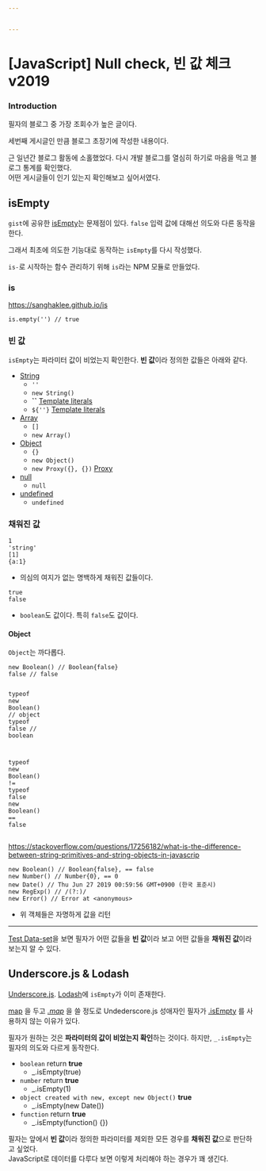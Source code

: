 ```yaml
---


---
```


<h1 id="javascript-null-check-빈-값-체크-v2019">[JavaScript] Null check, 빈 값 체크 v2019</h1>
<h3 id="introduction">Introduction</h3>
<p>필자의 블로그 중 가장 조회수가 높은 글이다.</p>
<p>세번째 게시글인 만큼 블로그 초장기에 작성한 내용이다.</p>
<p>근 일년간 블로그 활동에 소홀했었다. 다시 개발 블로그를 열심히 하기로 마음을 먹고 블로그 통계를 확인했다.<br>
어떤 게시글들이 인기 있는지 확인해보고 싶어서였다.</p>
<h2 id="isempty">isEmpty</h2>
<p><code>gist</code>에 공유한 <a href="https://gist.github.com/SangHakLee/4da6159a7a08cdd12132">isEmpty</a>는 문제점이 있다.  <code>false</code> 입력 값에 대해선 의도와 다른 동작을 한다.</p>
<p>그래서 최초에 의도한 기능대로 동작하는 <code>isEmpty</code>를 다시 작성했다.</p>
<p><code>is-</code>로 시작하는 함수 관리하기 위해 <code>is</code>라는 NPM 모듈로 만들었다.</p>
<h3 id="is">is</h3>
<p><a href="https://sanghaklee.github.io/is">https://sanghaklee.github.io/is</a></p>
<pre class=" language-javascript"><code class="prism  language-javascript">is<span class="token punctuation">.</span><span class="token function">empty</span><span class="token punctuation">(</span><span class="token string">''</span><span class="token punctuation">)</span> <span class="token comment">// true</span>
</code></pre>
<h3 id="빈-값">빈 값</h3>
<p><code>isEmpty</code>는 파라미터 값이 비었는지 확인한다. <strong>빈 값</strong>이라 정의한 값들은 아래와 같다.</p>
<ul>
<li><a href="https://developer.mozilla.org/ko/docs/Web/JavaScript/Reference/Global_Objects/String">String</a>
<ul>
<li><code>''</code></li>
<li><code>new String()</code></li>
<li><strong>``</strong> <a href="https://developer.mozilla.org/ko/docs/Web/JavaScript/Reference/Template_literals">Template literals<br>
</a></li>
<li><code>${''}</code> <a href="https://developer.mozilla.org/ko/docs/Web/JavaScript/Reference/Template_literals">Template literals<br>
</a></li>
</ul>
</li>
<li><a href="https://developer.mozilla.org/ko/docs/Web/JavaScript/Reference/Global_Objects/Array">Array</a>
<ul>
<li><code>[]</code></li>
<li><code>new Array()</code></li>
</ul>
</li>
<li><a href="https://developer.mozilla.org/ko/docs/Web/JavaScript/Reference/Global_Objects/Object">Object</a>
<ul>
<li><code>{}</code></li>
<li><code>new Object()</code></li>
<li><code>new Proxy({}, {})</code> <a href="https://developer.mozilla.org/ko/docs/Web/JavaScript/Reference/Global_Objects/Proxy">Proxy</a></li>
</ul>
</li>
<li><a href="https://developer.mozilla.org/ko/docs/Web/JavaScript/Reference/Global_Objects/null">null</a>
<ul>
<li><code>null</code></li>
</ul>
</li>
<li><a href="https://developer.mozilla.org/ko/docs/Web/JavaScript/Reference/Global_Objects/undefined">undefined</a>
<ul>
<li><code>undefined</code></li>
</ul>
</li>
</ul>
<h3 id="채워진-값">채워진 값</h3>
<pre class=" language-javascript"><code class="prism  language-javascript"><span class="token number">1</span>
<span class="token string">'string'</span>
<span class="token punctuation">[</span><span class="token number">1</span><span class="token punctuation">]</span>
<span class="token punctuation">{</span>a<span class="token punctuation">:</span><span class="token number">1</span><span class="token punctuation">}</span>
</code></pre>
<ul>
<li>의심의 여지가 없는 명백하게 채워진 값들이다.</li>
</ul>
<pre class=" language-javascript"><code class="prism  language-javascript"><span class="token boolean">true</span>
<span class="token boolean">false</span>
</code></pre>
<ul>
<li><code>boolean</code>도 값이다. 특히 <code>false</code>도 값이다.</li>
</ul>
<h4 id="object">Object</h4>
<p><code>Object</code>는 까다롭다.</p>
<pre class=" language-javascript"><code class="prism  language-javascript"><span class="token keyword">new</span> <span class="token class-name">Boolean</span><span class="token punctuation">(</span><span class="token punctuation">)</span> <span class="token comment">// Boolean{false}</span>
<span class="token boolean">false</span> <span class="token comment">// false</span>

<span class="token keyword">typeof</span> <span class="token keyword">new</span> <span class="token class-name">Boolean</span><span class="token punctuation">(</span><span class="token punctuation">)</span> <span class="token comment">// object</span>
<span class="token keyword">typeof</span> <span class="token boolean">false</span> <span class="token comment">// boolean</span>

<span class="token keyword">typeof</span> <span class="token keyword">new</span> <span class="token class-name">Boolean</span><span class="token punctuation">(</span><span class="token punctuation">)</span> <span class="token operator">!=</span> <span class="token keyword">typeof</span> <span class="token boolean">false</span>
<span class="token keyword">new</span> <span class="token class-name">Boolean</span><span class="token punctuation">(</span><span class="token punctuation">)</span> <span class="token operator">==</span> <span class="token boolean">false</span>
</code></pre>
<p><a href="https://stackoverflow.com/questions/17256182/what-is-the-difference-between-string-primitives-and-string-objects-in-javascrip">https://stackoverflow.com/questions/17256182/what-is-the-difference-between-string-primitives-and-string-objects-in-javascrip</a></p>
<pre class=" language-javascript"><code class="prism  language-javascript"><span class="token keyword">new</span> <span class="token class-name">Boolean</span><span class="token punctuation">(</span><span class="token punctuation">)</span> <span class="token comment">// Boolean{false}, == false</span>
<span class="token keyword">new</span> <span class="token class-name">Number</span><span class="token punctuation">(</span><span class="token punctuation">)</span> <span class="token comment">// Number{0}, == 0</span>
<span class="token keyword">new</span> <span class="token class-name">Date</span><span class="token punctuation">(</span><span class="token punctuation">)</span> <span class="token comment">// Thu Jun 27 2019 00:59:56 GMT+0900 (한국 표준시)</span>
<span class="token keyword">new</span> <span class="token class-name">RegExp</span><span class="token punctuation">(</span><span class="token punctuation">)</span> <span class="token comment">// /(?:)/</span>
<span class="token keyword">new</span> <span class="token class-name">Error</span><span class="token punctuation">(</span><span class="token punctuation">)</span> <span class="token comment">// Error at &lt;anonymous&gt;</span>
</code></pre>
<ul>
<li>위 객체들은 자명하게 값을 리턴</li>
</ul>
<hr>
<p><a href="https://github.com/SangHakLee/is/blob/master/test/datas/empty.js">Test Data-set</a>을 보면 필자가 어떤 값들을 <strong>빈 값</strong>이라 보고 어떤 값들을 <strong>채워진 값</strong>이라 보는지 알 수 있다.</p>
<h2 id="underscore.js--lodash">Underscore.js &amp; Lodash</h2>
<p><a href="https://underscorejs.org">Underscore.js</a>. <a href="https://lodash.com">Lodash</a>에 <code>isEmpty</code>가 이미 존재한다.</p>
<p><a href="https://developer.mozilla.org/ko/docs/Web/JavaScript/Reference/Global_Objects/Array/map">map</a> 을 두고 <a href="https://underscorejs.org/#map"><em>.map</em></a> 을 쓸 정도로 Undederscore.js 성애자인 필자가 <a href="https://underscorejs.org/#isEmpty">.isEmpty</a> 를 사용하지 않는 이유가 있다.</p>
<p>필자가 원하는 것은 <strong>파라미터의 값이 비었는지 확인</strong>하는 것이다. 하지만, <code>_.isEmpty</code>는 필자의 의도와 다르게 동작한다.</p>
<ul>
<li><code>boolean</code> return <strong>true</strong>
<ul>
<li>_.isEmpty(true)</li>
</ul>
</li>
<li><code>number</code> return <strong>true</strong>
<ul>
<li>_.isEmpty(1)</li>
</ul>
</li>
<li><code>object created with new, except new Object()</code> <strong>true</strong>
<ul>
<li>_.isEmpty(new Date())</li>
</ul>
</li>
<li><code>function</code> return <strong>true</strong>
<ul>
<li>_.isEmpty(function() {})</li>
</ul>
</li>
</ul>
<p>필자는 앞에서 <strong>빈 값</strong>이라  정의한 파라미터를 제외한 모든 경우를 <strong>채워진 값</strong>으로 판단하고 싶었다.<br>
JavaScript로 데이터를 다루다 보면 이렇게 처리해야 하는 경우가 꽤 생긴다.</p>

